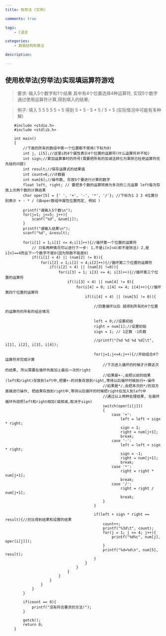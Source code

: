 ```yaml
---
title: 枚举法 (实例)

comments: true    

tags: 
    - C语言

categories: 
    - 数据结构和算法

description: 

---
```



## 使用枚举法(穷举法)实现填运算符游戏

> 要求: 输入5个数字和1个结果 其中有4个位置选择4种运算符, 实现5个数字通过使用运算符计算,得到填入的结果;

> 例子: 填入 5 5 5 5 5 = 5 得到 5 + 5 - 5 * 5 / 5 = 5 (实际情况中可能有多种解)
        

<!--more-->
        
        
        #include <stdio.h>
        #include <stdlib.h>
       
        int main()
        {
            //下面的所有的数组中第一个位置都不使用(下标为0)
            int j, i[5];//这里i的4个属性表示4个位置的运算符(什么运算符并不知)
            int sign;//累加运算事时的符号(需要把所有的加减法转化为乘除已杜绝运算符优先级的问题)
            int result;//保存运算式的结果值
            int count=0;//计数器
            int num[6];//操作数, 存放5个要进行计算的数字
            float left, right; // 要把多个数的运算转换为多次的二元运算 left每次存放上次两个数的计算结果
            char oper[5] = {' ', '+', '-', '*', '/'}; //下标为1 2 3 4位置分别表示 + - * / (由oper数组中属性位置而定, 例如 )
        
            printf("请输入5个数\n");
            for(j=1; j<=5; j++){
                scanf("%d", &num[j]);
            }
            printf("请输入结果\n");
            scanf("%d", &result);
        
            for(i[1] = 1;i[1] <= 4;i[1]++){//循环第一个位置的运算符
                // 只有两种情况可以进行下一步: 1,不是i[n]<4(即不是除法) 2,是i[n]==4而且下一个数字不是0(因为除数不能是0)
                if((i[1] < 4) || (num[2] != 0)){
                    for(i[2] = 1;i[2] < 4;i[2]++){//循环第二个位置的运算符
                        if((i[2] < 4) || (num[3] !=0)){
                            for(i[3] = 1; i[3] <= 4; i[3]++){//循环第三个位置的运算符
                                if((i[3] < 4) || num[4] != 0){
                                    for(i[4] = 0; i[4] <= 4; i[4]++){//循环第四个位置的运算符
                                        if((i[4] < 4) || (num[5] != 0)){
        
                                            //四重循环以后 就得到所有的4个位置的运算符的所有的组合情况
        
                                            left = 0;//设置初始
                                            right = num[1];//设置初始
                                            sign = 1; // 1正数 -1负数
        
                                            //printf("[%d %d %d %d]\t", i[1], i[2], i[3], i[4]);
        
                                            for(j=1;j<=4;j++){//开始组合4个运算符并完成计算
                                                //下次进入循环的时候才计算这次的结果, 所以需要在循环外面加上最后一次的right
                                                //如果是+-,会把以前的结果(left和right)存放到left中,把要+-的对象存放到right,等待以后循环时候执行+-操作
                                                //如果是*/,会把本次的*/的双方直接进行操作, 把结果存放到right中,等待以后循环的时候把right在加入到left中
                                                //通过以上两种处理结果, 在最终循环外部把left和right相加(或相减,取决于sign)
                                                switch(oper[i[j]])
                                                {
                                                    case '+':
                                                        left = left + sign * right;
                                                        sign = 1;
                                                        right = num[j+1];
                                                        break;
                                                    case '-':
                                                        left = left + sign * right;
                                                        sign = -1;
                                                        right = num[j+1];
                                                        break;
                                                    case '*':
                                                        right = right * num[j+1];
                                                        break;
                                                    case '/':
                                                        right = right / num[j+1];
                                                        break;
                                                }
                                            }
        
                                            if(left + sign * right == result){//对比得到结果和设置的结果
                                                count++;
                                                printf("%3d\t", count);
                                                for(j = 1; j <= 4; j++){
                                                    printf("%d%c", num[j], oper[i[j]]);
                                                }
                                                printf("%d=%d\n", num[5], result);
                                            }
                                        }
                                    }
                                }
                            }
                        }
                    }
                }
            }
        
            if(count == 0){
                printf("没有符合要求的方法!");
            }
        
            getch();
            return 0;
        }
